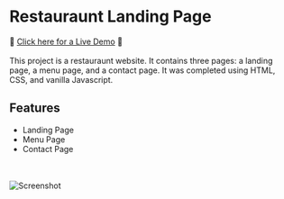 
# Restauraunt Landing Page
:star2: [Click here for a Live Demo](https://lisalbi.github.io/restauraunt/) :star2: <br><br>
This project is a restauraunt website. It contains three pages: a landing page, a menu page, and a contact page. It was completed using HTML, CSS, and vanilla Javascript.

## Features
* Landing Page
* Menu Page
* Contact Page

<br/><br/>
![Screenshot](/src/images/screenshot.png "screenshot")